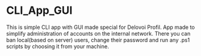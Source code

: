 # CLI_App_GUI

This is simple CLI app with GUI made special for Delovoi Profil. App made to simplify administration of accounts on the internal network.
There you can ban local(based on server) users, change their password and run any .ps1 scripts by choosing it from your machine.
